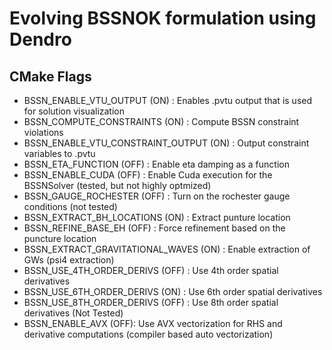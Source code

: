 # Evolving BSSNOK formulation using Dendro

## CMake Flags
* BSSN_ENABLE_VTU_OUTPUT (ON) :  Enables .pvtu output that is used for solution visualization
* BSSN_COMPUTE_CONSTRAINTS (ON) : Compute BSSN constraint violations
* BSSN_ENABLE_VTU_CONSTRAINT_OUTPUT (ON) : Output constraint variables to .pvtu 
* BSSN_ETA_FUNCTION (OFF) : Enable eta damping as a function
* BSSN_ENABLE_CUDA (OFF) : Enable Cuda execution for the BSSNSolver (tested, but not highly optmized)
* BSSN_GAUGE_ROCHESTER (OFF) : Turn on the rochester gauge conditions (not tested)
* BSSN_EXTRACT_BH_LOCATIONS (ON) : Extract punture location 
* BSSN_REFINE_BASE_EH (OFF) : Force refinement based on the puncture location
* BSSN_EXTRACT_GRAVITATIONAL_WAVES (ON) : Enable extraction of GWs (psi4 extraction)
* BSSN_USE_4TH_ORDER_DERIVS (OFF) : Use 4th order spatial derivatives
* BSSN_USE_6TH_ORDER_DERIVS (ON) : Use 6th order spatial derivatives 
* BSSN_USE_8TH_ORDER_DERIVS (OFF) : Use 8th order spatial derivatives (Not Tested)
* BSSN_ENABLE_AVX (OFF): Use AVX vectorization for RHS and derivative computations (compiler based auto vectorization)

